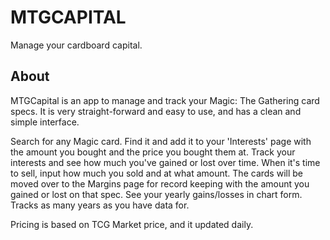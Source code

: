 # MTGCAPITAL

Manage your cardboard capital.

## About

MTGCapital is an app to manage and track your Magic: The Gathering card specs. It is 
very straight-forward and easy to use, and has a clean and simple interface.

Search for any Magic card.
Find it and add it to your 'Interests' page with the amount you bought and the price 
you bought them at.
Track your interests and see how much you've gained or lost over time.
When it's time to sell, input how much you sold and at what amount.
The cards will be moved over to the Margins page for record keeping with the amount you
gained or lost on that spec.
See your yearly gains/losses in chart form.
Tracks as many years as you have data for.

Pricing is based on TCG Market price, and it updated daily.